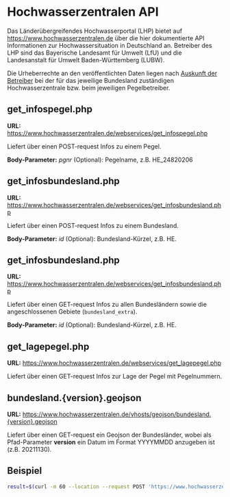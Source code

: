 # Hochwasserzentralen API

Das Länderübergreifendes Hochwasserportal (LHP) bietet auf https://www.hochwasserzentralen.de über die hier dokumentierte API Informationen zur Hochwassersituation in Deutschland an. Betreiber des LHP sind das Bayerische Landesamt für Umwelt (LfU) und die Landesanstalt für Umwelt Baden-Württemberg (LUBW).

Die Urheberrechte an den veröffentlichten Daten liegen nach [Auskunft der Betreiber](https://www.hochwasserzentralen.de/impressum) bei der für das jeweilige Bundesland zuständigen Hochwasserzentrale bzw. beim jeweiligen Pegelbetreiber.


## get_infospegel.php

**URL:** https://www.hochwasserzentralen.de/webservices/get_infospegel.php

Liefert über einen POST-request Infos zu einem Pegel.


**Body-Parameter:** *pgnr* (Optional): Pegelname, z.B. HE_24820206


## get_infosbundesland.php

**URL:** https://www.hochwasserzentralen.de/webservices/get_infosbundesland.php

Liefert über einen POST-request Infos zu einem Bundesland.


**Body-Parameter:** *id* (Optional): Bundesland-Kürzel, z.B. HE.

## get_infosbundesland.php

**URL:** https://www.hochwasserzentralen.de/webservices/get_infosbundesland.php

Liefert über einen GET-request Infos zu allen Bundesländern sowie die angeschlossenen Gebiete (`bundesland_extra`).


**Body-Parameter:** *id* (Optional): Bundesland-Kürzel, z.B. HE.
## get_lagepegel.php

**URL:** https://www.hochwasserzentralen.de/webservices/get_lagepegel.php

Liefert über einen GET-request Infos zur Lage der Pegel mit Pegelnummern.


## bundesland.{version}.geojson

**URL:** https://www.hochwasserzentralen.de/vhosts/geojson/bundesland.{version}.geojson

Liefert über einen GET-request ein Geojson der Bundesländer, wobei als Pfad-Parameter **version** ein Datum im Format YYYYMMDD anzugeben ist (z.B. 20211130).


## Beispiel

```bash
result=$(curl -m 60 --location --request POST 'https://www.hochwasserzentralen.de/webservices/get_infospegel.php' \--form 'pgnr="HE_24820206"')
```

